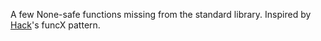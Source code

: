 A few None-safe functions missing from the standard library. Inspired by [Hack](https://hacklang.org)'s funcX pattern. 
